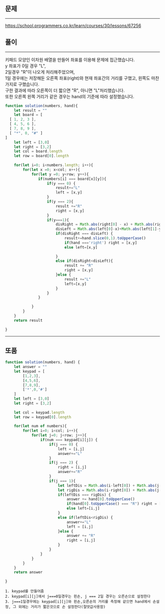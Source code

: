 ## 문제
----
https://school.programmers.co.kr/learn/courses/30/lessons/67256

## 풀이
----
키패드 모양인 이차원 배열을 만들어 좌표를 이용해 문제에 접근했습니다.<br /> 
y 좌표가 0일 경우 "L",<br /> 
2일경우 "R"이 나오게 처리해주었으며,<br /> 
1일 경우에는 저장해둔 오른쪽 좌표(right)와 현재 좌표간의 거리를 구했고, 왼쪽도 마찬가지로 구했습니다. <br /> 
구한 결과에 따라 오른쪽이 더 짧으면 "R", 아니면 "L"처리했습니다.<br/>
또한 오른쪽 왼쪽 거리가 같은 경우는 hand의 기준에 따라 설정했습니다.<br /> 
```jsx
function solution(numbers, hand){
    let result = ""
    let board = [
  [ 1, 2, 3 ],
  [ 4, 5, 6 ],
  [ 7, 8, 9 ],
  [ "*", 0, "#" ]
]
    let left = [3,0]
    let right = [3,2]
    let col = board.length
    let row = board[0].length
 
    for(let i=0; i<numbers.length; i++){
        for(let x =0; x<col; x++){
            for(let y =0; y<row; y++){
               if(numbers[i] === board[x][y]){
                   if(y === 0) {
                       result+="L"
                       left = [x,y]
                   }
                   if(y === 2){
                       result +="R"
                       right = [x,y]
                   }
                   if(y===1){
                       disRight = Math.abs(right[0] - x) + Math.abs(right[1] - y)
                       disLeft = Math.abs(left[0]-x)+Math.abs(left[1]-y)
                       if(disRight === disLeft) {
                           result+=hand.slice(0,1).toUpperCase()
                           if(hand ==='right') right = [x,y]
                           else left=[x,y]
                           
                       }
                       else if(disRight<disLeft){
                           result += "R"
                           right = [x,y]
                       }else {
                           result +="L"
                           left=[x,y] 
                       }                            
                   }
               }
           
            }
        }
    }
    return result
    
}
```

---

## 또품
```jsx
function solution(numbers, hand) {
    let answer = ""
    let keypad = [
        [1,2,3],
        [4,5,6],
        [7,8,9],
        ['*',0,'#']
    ]
    let left = [3,0]
    let right = [3,2]
 
    let col = keypad.length
    let row = keypad[0].length
    
    for(let num of numbers){
        for(let i=0; i<col; i++){
            for(let j=0; j<row; j++){
                if(num === keypad[i][j]) {
                    if(j === 0) {
                        left = [i,j]
                        answer+="L"
                    }
                    if(j === 2) {
                        right = [i,j]
                        answer+="R"
                    }
                    if(j === 1){
                        let leftDis = Math.abs(i-left[0]) + Math.abs(j-left[1])
                        let rigDis = Math.abs(i-right[0]) + Math.abs(j-right[1])
                        if(leftDis === rigDis) {
                            answer += hand[0].toUpperCase()
                            if(hand[0].toUpperCase() === "R") right = [i,j]
                            else left=[i,j]
                        }
                        else if(leftDis<rigDis) {
                            answer+="L"
                            left = [i,j]
                        }else {
                            answer += "R"
                            right = [i,j]
                        }
                    }
                }
            }
        }        
    }
    return answer
    
}
```

    1. keypad를 만들어줌
    2. keypad[i][j]에서 j===0일경우는 왼손, j === 2일 경우는 오른손으로 설정한다
    3. j===1일경우에는 keypad[i][j]와 왼손,오른손의 거리를 측정해 같으면 hand에서 손설정, 그 외에는 거리가 짧은것으로 손 설정한다(절댓값사용함)
